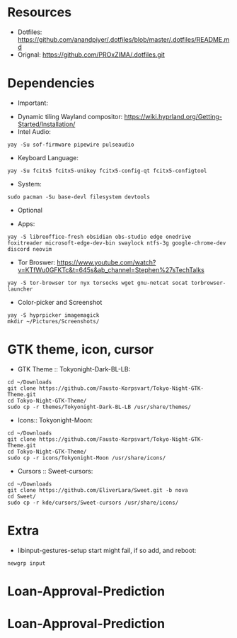 # Resources

- Dotfiles:
  https://github.com/anandpiyer/.dotfiles/blob/master/.dotfiles/README.md
- Orignal: https://github.com/PROxZIMA/.dotfiles.git

# Dependencies

- Important:

* Dynamic tiling Wayland compositor:
  https://wiki.hyprland.org/Getting-Started/Installation/
* Intel Audio:

```
yay -Su sof-firmware pipewire pulseaudio
```

- Keyboard Language:

```
yay -Su fcitx5 fcitx5-unikey fcitx5-config-qt fcitx5-configtool
```

- System:

```
sudo pacman -Su base-devl filesystem devtools
```

- Optional

* Apps:

```
yay -S libreoffice-fresh obsidian obs-studio edge onedrive  foxitreader microsoft-edge-dev-bin swaylock ntfs-3g google-chrome-dev discord neovim
```

- Tor Broswer:
  https://www.youtube.com/watch?v=KTfWu0GFKTc&t=645s&ab_channel=Stephen%27sTechTalks

```
yay -S tor-browser tor nyx torsocks wget gnu-netcat socat torbrowser-launcher
```

- Color-picker and Screenshot

```
yay -S hyprpicker imagemagick
mkdir ~/Pictures/Screenshots/
```

# GTK theme, icon, cursor

- GTK Theme :: Tokyonight-Dark-BL-LB:

```
cd ~/Downloads
git clone https://github.com/Fausto-Korpsvart/Tokyo-Night-GTK-Theme.git
cd Tokyo-Night-GTK-Theme/
sudo cp -r themes/Tokyonight-Dark-BL-LB /usr/share/themes/
```

- Icons:: Tokyonight-Moon:

```
cd ~/Downloads
git clone https://github.com/Fausto-Korpsvart/Tokyo-Night-GTK-Theme.git
cd Tokyo-Night-GTK-Theme/
sudo cp -r icons/Tokyonight-Moon /usr/share/icons/
```

- Cursors :: Sweet-cursors:

```
cd ~/Downloads
git clone https://github.com/EliverLara/Sweet.git -b nova
cd Sweet/
sudo cp -r kde/cursors/Sweet-cursors /usr/share/icons/
```

# Extra

- libinput-gestures-setup start might fail, if so add, and reboot:

```sudo gpasswd -a $USER input
newgrp input
```
# Loan-Approval-Prediction
# Loan-Approval-Prediction
